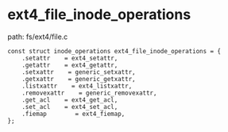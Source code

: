 ext4_file_inode_operations
========================================

path: fs/ext4/file.c
```
const struct inode_operations ext4_file_inode_operations = {
    .setattr    = ext4_setattr,
    .getattr    = ext4_getattr,
    .setxattr    = generic_setxattr,
    .getxattr    = generic_getxattr,
    .listxattr    = ext4_listxattr,
    .removexattr    = generic_removexattr,
    .get_acl    = ext4_get_acl,
    .set_acl    = ext4_set_acl,
    .fiemap        = ext4_fiemap,
};
```